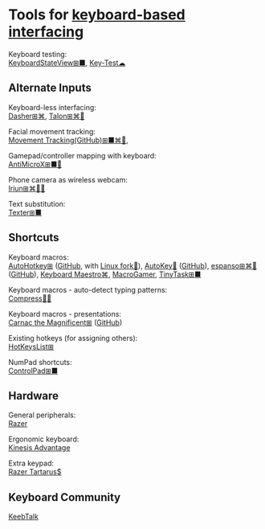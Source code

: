 
# Tools for [keyboard-based interfacing](https://trendless.tech/keyboard/)

Keyboard testing:  
[KeyboardStateView⊞■](https://www.nirsoft.net/utils/keyboard_state_view.html),
[Key-Test☁](https://en.key-test.ru/)

## Alternate Inputs

Keyboard-less interfacing:  
[Dasher⊞⌘](http://www.inference.org.uk/dasher/),
[Talon⊞⌘🐧](https://talonvoice.com/)

Facial movement tracking:  
[Movement Tracking(GitHub)⊞■⌘🐧](https://github.com/surya-veer/movement-tracking),

Gamepad/controller mapping with keyboard:  
[AntiMicroX⊞■🐧](https://github.com/AntiMicroX/antimicrox/)

Phone camera as wireless webcam:  
[Iriun⊞⌘🐧🤖](https://iriun.com/)

Text substitution:  
[Texter⊞■](https://texter.en.softonic.com/)

## Shortcuts

Keyboard macros:  
[AutoHotkey⊞](https://www.autohotkey.com/) ([GitHub](https://github.com/AutoHotkey/AutoHotkey), with [Linux fork🐧](https://github.com/phil294/AHK_X11)),
[AutoKey🐧](https://autokey.github.io/) ([GitHub](https://github.com/autokey/autokey)),
[espanso⊞⌘🐧](https://espanso.org/) ([GitHub](https://github.com/espanso/espanso)),
[Keyboard Maestro⌘](https://www.keyboardmaestro.com/main/),
[MacroGamer](https://www.itoady.com/),
[TinyTask⊞■](https://thetinytask.com/)

Keyboard macros - auto-detect typing patterns:  
[Compress🐧🐍](https://github.com/eschluntz/compress)

Keyboard macros - presentations:  
[Carnac the Magnificent⊞](http://carnackeys.com/) ([GitHub](https://github.com/Code52/carnac))

Existing hotkeys (for assigning others):  
[HotKeysList⊞](https://www.nirsoft.net/utils/hot_keys_list.html)

NumPad shortcuts:  
[ControlPad⊞■](https://sector-seven.com/software/controlpad)

## Hardware

General peripherals:  
[Razer](https://www.razer.com/)

Ergonomic keyboard:  
[Kinesis Advantage](https://kinesis-ergo.com/keyboards/advantage360/)

Extra keypad:  
[Razer Tartarus$](https://www.razer.com/search/tartarus)

## Keyboard Community

[KeebTalk](https://www.keebtalk.com/)
